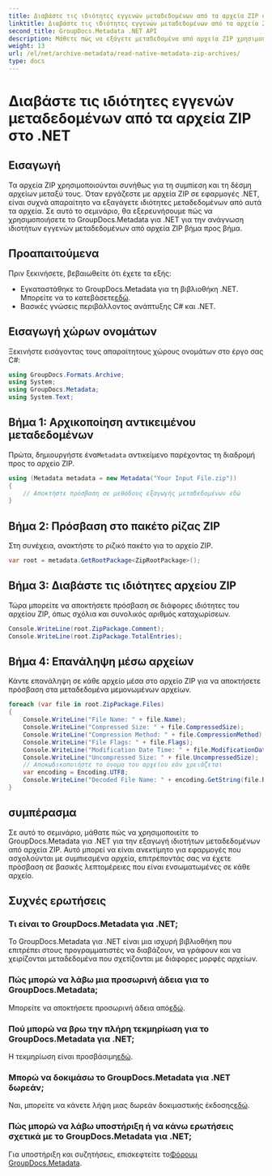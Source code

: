 ```yaml
---
title: Διαβάστε τις ιδιότητες εγγενών μεταδεδομένων από τα αρχεία ZIP στο .NET
linktitle: Διαβάστε τις ιδιότητες εγγενών μεταδεδομένων από τα αρχεία ZIP στο .NET
second_title: GroupDocs.Metadata .NET API
description: Μάθετε πώς να εξάγετε μεταδεδομένα από αρχεία ZIP χρησιμοποιώντας το GroupDocs.Metadata για .NET. Εξερευνήστε οδηγίες βήμα προς βήμα για την ανάγνωση εγγενών ιδιοτήτων.
weight: 13
url: /el/net/archive-metadata/read-native-metadata-zip-archives/
type: docs
---
```

# Διαβάστε τις ιδιότητες εγγενών μεταδεδομένων από τα αρχεία ZIP στο .NET

## Εισαγωγή
Τα αρχεία ZIP χρησιμοποιούνται συνήθως για τη συμπίεση και τη δέσμη αρχείων μεταξύ τους. Όταν εργάζεστε με αρχεία ZIP σε εφαρμογές .NET, είναι συχνά απαραίτητο να εξαγάγετε ιδιότητες μεταδεδομένων από αυτά τα αρχεία. Σε αυτό το σεμινάριο, θα εξερευνήσουμε πώς να χρησιμοποιήσετε το GroupDocs.Metadata για .NET για την ανάγνωση ιδιοτήτων εγγενών μεταδεδομένων από αρχεία ZIP βήμα προς βήμα.
## Προαπαιτούμενα
Πριν ξεκινήσετε, βεβαιωθείτε ότι έχετε τα εξής:
- Εγκαταστάθηκε το GroupDocs.Metadata για τη βιβλιοθήκη .NET. Μπορείτε να το κατεβάσετε[εδώ](https://releases.groupdocs.com/metadata/net/).
- Βασικές γνώσεις περιβάλλοντος ανάπτυξης C# και .NET.

## Εισαγωγή χώρων ονομάτων
Ξεκινήστε εισάγοντας τους απαραίτητους χώρους ονομάτων στο έργο σας C#:
```csharp
using GroupDocs.Formats.Archive;
using System;
using GroupDocs.Metadata;
using System.Text;
```
## Βήμα 1: Αρχικοποίηση αντικειμένου μεταδεδομένων
 Πρώτα, δημιουργήστε ένα`Metadata` αντικείμενο παρέχοντας τη διαδρομή προς το αρχείο ZIP.
```csharp
using (Metadata metadata = new Metadata("Your Input File.zip"))
{
    // Αποκτήστε πρόσβαση σε μεθόδους εξαγωγής μεταδεδομένων εδώ
}
```
## Βήμα 2: Πρόσβαση στο πακέτο ρίζας ZIP
Στη συνέχεια, ανακτήστε το ριζικό πακέτο για το αρχείο ZIP.
```csharp
var root = metadata.GetRootPackage<ZipRootPackage>();
```
## Βήμα 3: Διαβάστε τις ιδιότητες αρχείου ZIP
Τώρα μπορείτε να αποκτήσετε πρόσβαση σε διάφορες ιδιότητες του αρχείου ZIP, όπως σχόλια και συνολικός αριθμός καταχωρίσεων.
```csharp
Console.WriteLine(root.ZipPackage.Comment);
Console.WriteLine(root.ZipPackage.TotalEntries);
```
## Βήμα 4: Επανάληψη μέσω αρχείων
Κάντε επανάληψη σε κάθε αρχείο μέσα στο αρχείο ZIP για να αποκτήσετε πρόσβαση στα μεταδεδομένα μεμονωμένων αρχείων.
```csharp
foreach (var file in root.ZipPackage.Files)
{
    Console.WriteLine("File Name: " + file.Name);
    Console.WriteLine("Compressed Size: " + file.CompressedSize);
    Console.WriteLine("Compression Method: " + file.CompressionMethod);
    Console.WriteLine("File Flags: " + file.Flags);
    Console.WriteLine("Modification Date Time: " + file.ModificationDateTime);
    Console.WriteLine("Uncompressed Size: " + file.UncompressedSize);
    // Αποκωδικοποιήστε το όνομα του αρχείου εάν χρειάζεται
    var encoding = Encoding.UTF8;
    Console.WriteLine("Decoded File Name: " + encoding.GetString(file.RawName));
}
```

## συμπέρασμα
Σε αυτό το σεμινάριο, μάθατε πώς να χρησιμοποιείτε το GroupDocs.Metadata για .NET για την εξαγωγή ιδιοτήτων μεταδεδομένων από αρχεία ZIP. Αυτό μπορεί να είναι ανεκτίμητο για εφαρμογές που ασχολούνται με συμπιεσμένα αρχεία, επιτρέποντάς σας να έχετε πρόσβαση σε βασικές λεπτομέρειες που είναι ενσωματωμένες σε κάθε αρχείο.

## Συχνές ερωτήσεις
### Τι είναι το GroupDocs.Metadata για .NET;
Το GroupDocs.Metadata για .NET είναι μια ισχυρή βιβλιοθήκη που επιτρέπει στους προγραμματιστές να διαβάζουν, να γράφουν και να χειρίζονται μεταδεδομένα που σχετίζονται με διάφορες μορφές αρχείων.
### Πώς μπορώ να λάβω μια προσωρινή άδεια για το GroupDocs.Metadata;
 Μπορείτε να αποκτήσετε προσωρινή άδεια από[εδώ](https://purchase.groupdocs.com/temporary-license/).
### Πού μπορώ να βρω την πλήρη τεκμηρίωση για το GroupDocs.Metadata για .NET;
 Η τεκμηρίωση είναι προσβάσιμη[εδώ](https://tutorials.groupdocs.com/metadata/net/).
### Μπορώ να δοκιμάσω το GroupDocs.Metadata για .NET δωρεάν;
 Ναι, μπορείτε να κάνετε λήψη μιας δωρεάν δοκιμαστικής έκδοσης[εδώ](https://releases.groupdocs.com/).
### Πώς μπορώ να λάβω υποστήριξη ή να κάνω ερωτήσεις σχετικά με το GroupDocs.Metadata για .NET;
 Για υποστήριξη και συζητήσεις, επισκεφτείτε το[Φόρουμ GroupDocs.Metadata](https://forum.groupdocs.com/c/metadata/14).